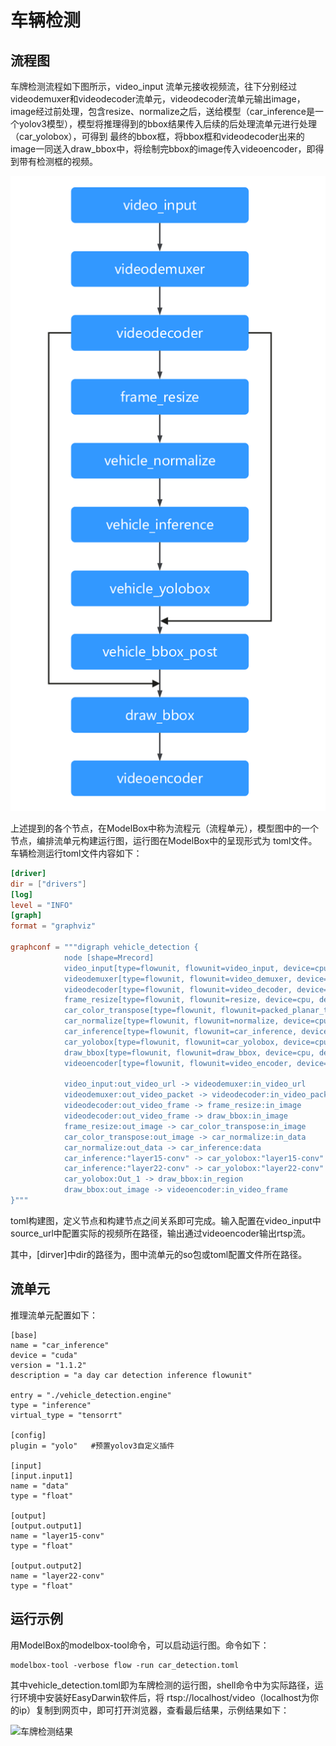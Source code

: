 # 车辆检测

## 流程图

车牌检测流程如下图所示，video_input 流单元接收视频流，往下分别经过 videodemuxer和videodecoder流单元，videodecoder流单元输出image，image经过前处理，包含resize、normalize之后，送给模型（car_inference是一个yolov3模型），模型将推理得到的bbox结果传入后续的后处理流单元进行处理（car_yolobox），可得到 最终的bbox框，将bbox框和videodecoder出来的image一同送入draw_bbox中，将绘制完bbox的image传入videoencoder，即得到带有检测框的视频。

![car-detect](../assets/images/figure/solution/car-detect-uml.png)

上述提到的各个节点，在ModelBox中称为流程元（流程单元），模型图中的一个节点，编排流单元构建运行图，运行图在ModelBox中的呈现形式为 toml文件。车辆检测运行toml文件内容如下：

```toml
[driver]
dir = ["drivers"]
[log]
level = "INFO"
[graph]
format = "graphviz"

graphconf = """digraph vehicle_detection {
            node [shape=Mrecord]
            video_input[type=flowunit, flowunit=video_input, device=cpu, deviceid=0, source_url="@SOLUTION_VIDEO_DIR@/test_video_vehicle.mp4"]
            videodemuxer[type=flowunit, flowunit=video_demuxer, device=cpu, deviceid=0]
            videodecoder[type=flowunit, flowunit=video_decoder, device=cpu, deviceid=0, queue_size=16, batch_size=5, pix_fmt=rgb]
            frame_resize[type=flowunit, flowunit=resize, device=cpu, deviceid=0, queue_size=16, batch_size=5, interpolation=inter_nearest, image_height=480, image_width=800]
            car_color_transpose[type=flowunit, flowunit=packed_planar_transpose, device=cpu, deviceid=0, queue_size=16, batch=5]
            car_normalize[type=flowunit, flowunit=normalize, device=cpu, deviceid=0, queue_size=16, batch_size=5, standard_deviation_inverse="0.003921568627451, 0.003921568627451, 0.003921568627451"]
            car_inference[type=flowunit, flowunit=car_inference, device=cuda, deviceid=0, queue_size=16, batch_size=5]
            car_yolobox[type=flowunit, flowunit=car_yolobox, device=cpu, deviceid=0, queue_size=16, batch_size=5, image_height=1080, image_width=1920]
            draw_bbox[type=flowunit, flowunit=draw_bbox, device=cpu, deviceid=0, queue_size=16, batch_size=5]
            videoencoder[type=flowunit, flowunit=video_encoder, device=cpu, deviceid=0, queue_size=16, encoder=mpeg4, default_dest_url="rtsp://localhost/test"]

            video_input:out_video_url -> videodemuxer:in_video_url
            videodemuxer:out_video_packet -> videodecoder:in_video_packet
            videodecoder:out_video_frame -> frame_resize:in_image
            videodecoder:out_video_frame -> draw_bbox:in_image
            frame_resize:out_image -> car_color_transpose:in_image
            car_color_transpose:out_image -> car_normalize:in_data
            car_normalize:out_data -> car_inference:data
            car_inference:"layer15-conv" -> car_yolobox:"layer15-conv"
            car_inference:"layer22-conv" -> car_yolobox:"layer22-conv"
            car_yolobox:Out_1 -> draw_bbox:in_region
            draw_bbox:out_image -> videoencoder:in_video_frame
}"""
```

toml构建图，定义节点和构建节点之间关系即可完成。输入配置在video_input中source_url中配置实际的视频所在路径，输出通过videoencoder输出rtsp流。

其中，[dirver]中dir的路径为，图中流单元的so包或toml配置文件所在路径。

## 流单元
推理流单元配置如下：

```shell
[base]
name = "car_inference"
device = "cuda"
version = "1.1.2"
description = "a day car detection inference flowunit"

entry = "./vehicle_detection.engine"
type = "inference"
virtual_type = "tensorrt"

[config]
plugin = "yolo"   #预置yolov3自定义插件

[input]
[input.input1]
name = "data"
type = "float"

[output]
[output.output1]
name = "layer15-conv"
type = "float"

[output.output2]
name = "layer22-conv"
type = "float"
```

## 运行示例

用ModelBox的modelbox-tool命令，可以启动运行图。命令如下：

```shell
modelbox-tool -verbose flow -run car_detection.toml
```

其中vehicle_detection.toml即为车牌检测的运行图，shell命令中为实际路径，运行环境中安装好EasyDarwin软件后，将 rtsp://localhost/video（localhost为你的ip）复制到网页中，即可打开浏览器，查看最后结果，示例结果如下：

![车牌检测结果](../assets/images/figure/solution/car-detect-result.png)
